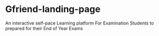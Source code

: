# Gfriend-landing-page
An interactive self-pace Learning platform For Examination Students to prepared for their End of Year Exams
